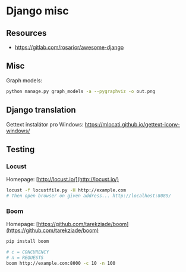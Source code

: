 # Django misc #

## Resources ##

* https://gitlab.com/rosarior/awesome-django

## Misc ##

Graph models:

```bash
python manage.py graph_models -a --pygraphviz -o out.png
```

## Django translation ##

Gettext instalátor pro Windows: https://mlocati.github.io/gettext-iconv-windows/

## Testing ##

### Locust ###

Homepage: [http://locust.io/](http://locust.io/)

```bash
locust -f locustfile.py -H http://example.com
# Then open browser on given address... http://localhost:8089/
```

### Boom ###

Homepage: [https://github.com/tarekziade/boom](https://github.com/tarekziade/boom)

```bash
pip install boom

# c = CONCURENCY
# n = REQUESTS
boom http://example.com:8000 -c 10 -n 100
```
